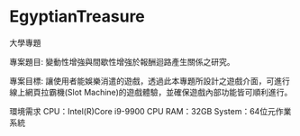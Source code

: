# EgyptianTreasure
大學專題

專案題目:
變動性增強與間歇性增強於報酬迴路產生關係之研究。

專案目標:
讓使用者能娛樂消遣的遊戲，透過此本專題所設計之遊戲介面，可進行線上網頁拉霸機(Slot Machine)的遊戲體驗，並確保遊戲內部功能皆可順利進行。

環境需求
CPU：Intel(R)Core i9-9900 CPU 
RAM：32GB 
System：64位元作業系統 
